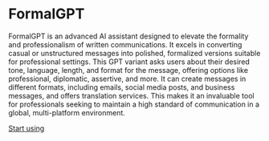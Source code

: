# FormalGPT

FormalGPT is an advanced AI assistant designed to elevate the formality and professionalism of written communications. It excels in converting casual or unstructured messages into polished, formalized versions suitable for professional settings. This GPT variant asks users about their desired tone, language, length, and format for the message, offering options like professional, diplomatic, assertive, and more. It can create messages in different formats, including emails, social media posts, and business messages, and offers translation services. This makes it an invaluable tool for professionals seeking to maintain a high standard of communication in a global, multi-platform environment.

[Start using](https://chat.openai.com/g/g-3E1kEk3Ui-formalgpt)